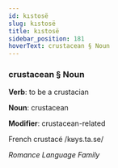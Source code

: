 ```yaml
---
id: kıstosë
slug: kıstosë
title: kıstosë
sidebar_position: 181
hoverText: crustacean § Noun
---
```


### crustacean § Noun

**Verb**: to be a crustacian

**Noun**: crustacean

**Modifier**: crustacean-related

French crustacé /kʁys.ta.se/

*Romance Language Family*